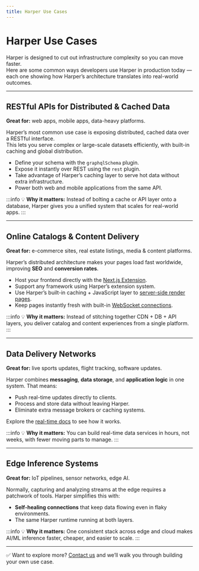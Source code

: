 ```yaml
---
title: Harper Use Cases
---
```


# Harper Use Cases

Harper is designed to cut out infrastructure complexity so you can move faster.  
Here are some common ways developers use Harper in production today — each one showing how Harper’s architecture translates into real-world outcomes.

---

## RESTful APIs for Distributed & Cached Data

**Great for:** web apps, mobile apps, data-heavy platforms.

Harper’s most common use case is exposing distributed, cached data over a RESTful interface.  
This lets you serve complex or large-scale datasets efficiently, with built-in caching and global distribution.  

- Define your schema with the `graphqlSchema` plugin.  
- Expose it instantly over REST using the `rest` plugin.  
- Take advantage of Harper’s caching layer to serve hot data without extra infrastructure.  
- Power both web and mobile applications from the same API.

:::info
💡 **Why it matters:** Instead of bolting a cache or API layer onto a database, Harper gives you a unified system that scales for real-world apps.
:::

---

## Online Catalogs & Content Delivery

**Great for:** e-commerce sites, real estate listings, media & content platforms.

Harper’s distributed architecture makes your pages load fast worldwide, improving **SEO** and **conversion rates**.

- Host your frontend directly with the [Next.js Extension](https://github.com/HarperDB/nextjs).
- Support any framework using Harper’s extension system.
- Use Harper’s built-in caching + JavaScript layer to [server-side render pages](https://www.harpersystems.dev/development/tutorials/server-side-rendering-with-multi-tier-cache).
- Keep pages instantly fresh with built-in [WebSocket connections](../developers/real-time#websockets).

:::info
💡 **Why it matters:** Instead of stitching together CDN + DB + API layers, you deliver catalog and content experiences from a single platform.
:::

---

## Data Delivery Networks

**Great for:** live sports updates, flight tracking, software updates.

Harper combines **messaging**, **data storage**, and **application logic** in one system. That means:

- Push real-time updates directly to clients.
- Process and store data without leaving Harper.
- Eliminate extra message brokers or caching systems.

Explore the [real-time docs](../developers/real-time) to see how it works.

:::info
💡 **Why it matters:** You can build real-time data services in hours, not weeks, with fewer moving parts to manage.
:::

---

## Edge Inference Systems

**Great for:** IoT pipelines, sensor networks, edge AI.

Normally, capturing and analyzing streams at the edge requires a patchwork of tools. Harper simplifies this with:

- **Self-healing connections** that keep data flowing even in flaky environments.
- The same Harper runtime running at both layers.

:::info
💡 **Why it matters:** One consistent stack across edge and cloud makes AI/ML inference faster, cheaper, and easier to scale.
:::

---

✅ Want to explore more? [Contact us](https://www.harpersystems.dev/contact) and we’ll walk you through building your own use case.
